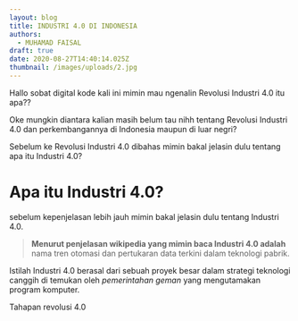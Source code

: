 ```yaml
---
layout: blog
title: INDUSTRI 4.0 DI INDONESIA
authors:
  - MUHAMAD FAISAL
draft: true
date: 2020-08-27T14:40:14.025Z
thumbnail: /images/uploads/2.jpg
---
```

Hallo sobat digital kode kali ini mimin mau ngenalin Revolusi Industri 4.0 itu apa??

Oke mungkin diantara kalian masih belum tau nihh tentang Revolusi Industri 4.0 dan perkembangannya di Indonesia maupun di luar negri?

Sebelum ke Revolusi Industri 4.0 dibahas mimin bakal jelasin dulu tentang apa itu Industri 4.0?

# Apa itu Industri 4.0?

sebelum kepenjelasan lebih jauh mimin bakal jelasin dulu tentang Industri 4.0.

> **Menurut penjelasan wikipedia yang mimin baca Industri 4.0 adalah** nama tren otomasi dan pertukaran data terkini dalam teknologi pabrik.

Istilah Industri 4.0 berasal dari sebuah proyek besar dalam strategi teknologi canggih di temukan oleh *pemerintahan geman* yang mengutamakan program komputer.



Tahapan revolusi 4.0